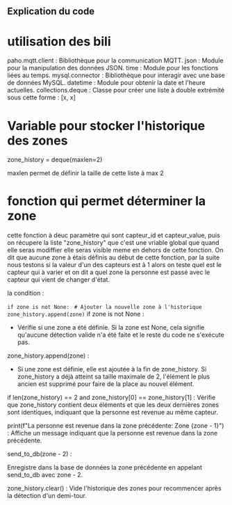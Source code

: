 ## Explication du code 

# utilisation des bili

paho.mqtt.client : Bibliothèque pour la communication MQTT.
json : Module pour la manipulation des données JSON.
time : Module pour les fonctions liées au temps.
mysql.connector : Bibliothèque pour interagir avec une base de données MySQL.
datetime : Module pour obtenir la date et l'heure actuelles.
collections.deque : Classe pour créer une liste à double extrémité sous cette forme : [x, x] 

# Variable pour stocker l'historique des zones 

zone_history = deque(maxlen=2)

maxlen permet de définir la taille de cette liste à max 2

# fonction qui permet déterminer la zone 

cette fonction à deuc paramètre qui sont capteur_id et capteur_value, puis on récupere la liste "zone_history" que c'est une vriable global que quand elle seras modiffier elle seras visible meme en dehors de cette fonction.
On dit que aucune zone à étais définis au début de cette fonction, par la suite nous testons si la valeur d'un des capteurs est à 1 alors on teste quel est le capteur qui à varier  et on dit a quel zone la personne est passé avec le capteur qui vient de changer d'état.

la condition :

``if zone is not None:``
       `` # Ajouter la nouvelle zone à l'historique``
       `` zone_history.append(zone)``
if zone is not None :
 - Vérifie si une zone a été définie. Si la zone est None, cela signifie qu'aucune détection valide n'a été faite et le reste du code ne s'exécute pas.

zone_history.append(zone) :
- Si une zone est définie, elle est ajoutée à la fin de zone_history. Si zone_history a déjà atteint sa taille maximale de 2, l'élément le plus ancien est supprimé pour faire de la place au nouvel élément.

if len(zone_history) == 2 and zone_history[0] == zone_history[1] : Vérifie que zone_history contient deux éléments et que les deux dernières zones sont identiques, indiquant que la personne est revenue au même capteur.

print(f"La personne est revenue dans la zone précédente: Zone {zone - 1}") : Affiche un message indiquant que la personne est revenue dans la zone précédente.

send_to_db(zone - 2) : 

Enregistre dans la base de données la zone précédente en appelant send_to_db avec zone - 2.

zone_history.clear() : Vide l'historique des zones pour recommencer après la détection d'un demi-tour.